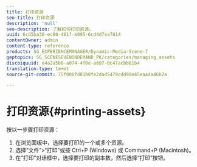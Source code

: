 ```yaml
---
title: 打印资源
seo-title: 打印资源
description: 'null'
seo-description: 了解如何打印资源。
uuid: 6cd5ba38-ec80-461f-b095-6cd4d7ea7814
contentOwner: admin
content-type: reference
products: SG_EXPERIENCEMANAGER/Dynamic-Media-Scene-7
geptopics: SG_SCENESEVENONDEMAND_PK/categories/managing_assets
discoiquuid: e4a2a5b8-a074-4f0e-a607-0c47acbb81b4
translation-type: tm+mt
source-git-commit: 75f006fd81b0fe2dad5479cdd98e45eaada46b2a

---
```



# 打印资源{#printing-assets}

按以一步骤打印资源：

1. 在浏览面板中，选择要打印的一个或多个资源。
1. 选择“文件”>“打印”或按 Ctrl+P (Windows) 或 Command+P (Macintosh)。
1. 在“打印”对话框中，选择要打印的副本数，然后选择“打印”按钮。

